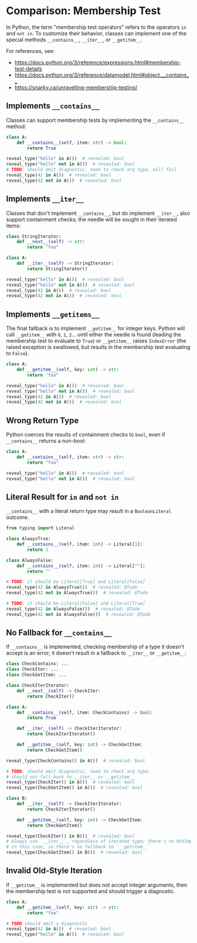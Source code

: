 # Comparison: Membership Test

In Python, the term "membership test operators" refers to the operators `in` and `not in`. To
customize their behavior, classes can implement one of the special methods `__contains__`,
`__iter__`, or `__getitem__`.

For references, see:

- <https://docs.python.org/3/reference/expressions.html#membership-test-details>
- <https://docs.python.org/3/reference/datamodel.html#object.__contains__>
- <https://snarky.ca/unravelling-membership-testing/>

## Implements `__contains__`

Classes can support membership tests by implementing the `__contains__` method:

```py
class A:
    def __contains__(self, item: str) -> bool:
        return True

reveal_type("hello" in A())  # revealed: bool
reveal_type("hello" not in A())  # revealed: bool
# TODO: should emit diagnostic, need to check arg type, will fail
reveal_type(42 in A())  # revealed: bool
reveal_type(42 not in A())  # revealed: bool
```

## Implements `__iter__`

Classes that don't implement `__contains__`, but do implement `__iter__`, also support containment
checks; the needle will be sought in their iterated items:

```py
class StringIterator:
    def __next__(self) -> str:
        return "foo"

class A:
    def __iter__(self) -> StringIterator:
        return StringIterator()

reveal_type("hello" in A())  # revealed: bool
reveal_type("hello" not in A())  # revealed: bool
reveal_type(42 in A())  # revealed: bool
reveal_type(42 not in A())  # revealed: bool
```

## Implements `__getitems__`

The final fallback is to implement `__getitem__` for integer keys. Python will call `__getitem__`
with `0`, `1`, `2`... until either the needle is found (leading the membership test to evaluate to
`True`) or `__getitem__` raises `IndexError` (the raised exception is swallowed, but results in the
membership test evaluating to `False`).

```py
class A:
    def __getitem__(self, key: int) -> str:
        return "foo"

reveal_type("hello" in A())  # revealed: bool
reveal_type("hello" not in A())  # revealed: bool
reveal_type(42 in A())  # revealed: bool
reveal_type(42 not in A())  # revealed: bool
```

## Wrong Return Type

Python coerces the results of containment checks to `bool`, even if `__contains__` returns a
non-bool:

```py
class A:
    def __contains__(self, item: str) -> str:
        return "foo"

reveal_type("hello" in A())  # revealed: bool
reveal_type("hello" not in A())  # revealed: bool
```

## Literal Result for `in` and `not in`

`__contains__` with a literal return type may result in a `BooleanLiteral` outcome.

```py
from typing import Literal

class AlwaysTrue:
    def __contains__(self, item: int) -> Literal[1]:
        return 1

class AlwaysFalse:
    def __contains__(self, item: int) -> Literal[""]:
        return ""

# TODO: it should be Literal[True] and Literal[False]
reveal_type(42 in AlwaysTrue())  # revealed: @Todo
reveal_type(42 not in AlwaysTrue())  # revealed: @Todo

# TODO: it should be Literal[False] and Literal[True]
reveal_type(42 in AlwaysFalse())  # revealed: @Todo
reveal_type(42 not in AlwaysFalse())  # revealed: @Todo
```

## No Fallback for `__contains__`

If `__contains__` is implemented, checking membership of a type it doesn't accept is an error; it
doesn't result in a fallback to `__iter__` or `__getitem__`:

```py
class CheckContains: ...
class CheckIter: ...
class CheckGetItem: ...

class CheckIterIterator:
    def __next__(self) -> CheckIter:
        return CheckIter()

class A:
    def __contains__(self, item: CheckContains) -> bool:
        return True

    def __iter__(self) -> CheckIterIterator:
        return CheckIterIterator()

    def __getitem__(self, key: int) -> CheckGetItem:
        return CheckGetItem()

reveal_type(CheckContains() in A())  # revealed: bool

# TODO: should emit diagnostic, need to check arg type,
# should not fall back to __iter__ or __getitem__
reveal_type(CheckIter() in A())  # revealed: bool
reveal_type(CheckGetItem() in A())  # revealed: bool

class B:
    def __iter__(self) -> CheckIterIterator:
        return CheckIterIterator()

    def __getitem__(self, key: int) -> CheckGetItem:
        return CheckGetItem()

reveal_type(CheckIter() in B())  # revealed: bool
# Always use `__iter__`, regardless of iterated type; there's no NotImplemented
# in this case, so there's no fallback to `__getitem__`
reveal_type(CheckGetItem() in B())  # revealed: bool
```

## Invalid Old-Style Iteration

If `__getitem__` is implemented but does not accept integer arguments, then the membership test is
not supported and should trigger a diagnostic.

```py
class A:
    def __getitem__(self, key: str) -> str:
        return "foo"

# TODO should emit a diagnostic
reveal_type(42 in A())  # revealed: bool
reveal_type("hello" in A())  # revealed: bool
```
